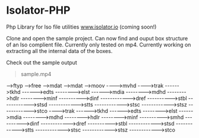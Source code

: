 # Isolator-PHP
Php Library for Iso file utilities
www.isolator.io (coming soon!)

Clone and open the sample project. Can now find and ouput box structure of an Iso complient file.
Currently only tested on mp4. Currently working on extracting all the internal data of the boxes.


Check out the sample output

>sample.mp4

-->ftyp
-->free
-->mdat
-->mdat
-->moov
---->mvhd
---->trak
------>tkhd
------>edts
-------->elst
------>mdia
-------->mdhd
-------->hdlr
-------->minf
---------->dinf
------------>dref
---------->stbl
------------>stsd
------------>stts
------------>stsc
------------>stsz
------------>stco
---->trak
------>tkhd
------>edts
-------->elst
------>mdia
-------->mdhd
-------->hdlr
-------->minf
---------->smhd
---------->dinf
------------>dref
---------->stbl
------------>stsd
------------>stts
------------>stsc
------------>stsz
------------>stco

